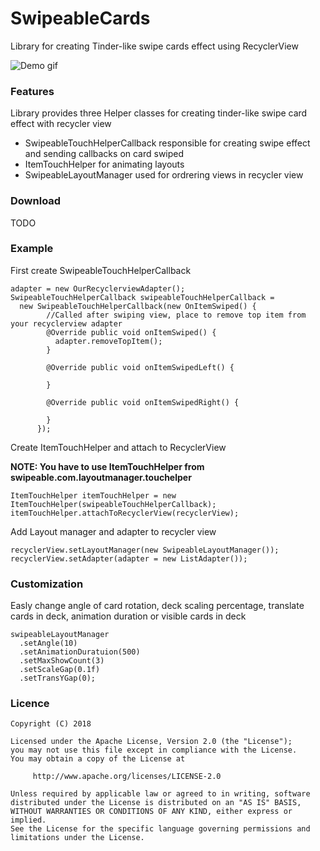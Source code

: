 # SwipeableCards

Library for creating Tinder-like swipe cards effect using RecyclerView

![Demo gif](https://i.imgur.com/yg0F8V3.gif)

### Features 
Library provides three Helper classes for creating tinder-like swipe card effect with recycler view 
 * SwipeableTouchHelperCallback responsible for creating swipe effect and sending callbacks on card swiped
 * ItemTouchHelper for animating layouts
 * SwipeableLayoutManager used for ordrering views in recycler view
 
### Download
TODO
 
### Example

First create SwipeableTouchHelperCallback
```
adapter = new OurRecyclerviewAdapter();
SwipeableTouchHelperCallback swipeableTouchHelperCallback = 
  new SwipeableTouchHelperCallback(new OnItemSwiped() {
        //Called after swiping view, place to remove top item from your recyclerview adapter
        @Override public void onItemSwiped() {
          adapter.removeTopItem();
        }
        
        @Override public void onItemSwipedLeft() {

        }

        @Override public void onItemSwipedRight() {

        }
      });
```

Create ItemTouchHelper and attach to RecyclerView

**NOTE: You have to use ItemTouchHelper from swipeable.com.layoutmanager.touchelper**
```
ItemTouchHelper itemTouchHelper = new ItemTouchHelper(swipeableTouchHelperCallback);
itemTouchHelper.attachToRecyclerView(recyclerView);
```

Add Layout manager and adapter to recycler view

```
recyclerView.setLayoutManager(new SwipeableLayoutManager());
recyclerView.setAdapter(adapter = new ListAdapter());
```

### Customization
Easly change angle of card rotation, deck scaling percentage, translate cards in deck, animation duration or visible cards in deck
```
swipeableLayoutManager
  .setAngle(10)
  .setAnimationDuratuion(500)
  .setMaxShowCount(3)
  .setScaleGap(0.1f)
  .setTransYGap(0);
  ```
  
### Licence
```
Copyright (C) 2018

Licensed under the Apache License, Version 2.0 (the "License");
you may not use this file except in compliance with the License.
You may obtain a copy of the License at

     http://www.apache.org/licenses/LICENSE-2.0
    
Unless required by applicable law or agreed to in writing, software
distributed under the License is distributed on an "AS IS" BASIS,
WITHOUT WARRANTIES OR CONDITIONS OF ANY KIND, either express or implied.
See the License for the specific language governing permissions and
limitations under the License.
```

